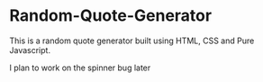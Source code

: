 # Random-Quote-Generator
This is a random quote generator built using HTML, CSS and Pure Javascript. 

I plan to work on the spinner bug later

